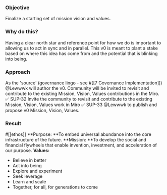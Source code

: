 ### Objective
Finalize a starting set of mission vision and values.
### Why do this?
Having a clear north star and reference point for how we do is important to allowing us to act in sync and in parallel. This v0 is meant to plant a stake based on where this idea has come from and the potential that is blinking into being.
### Approach
As the 'source' (governance lingo - see #[[7 Governance Implementation]]) @Lewwwk will author the v0. Community will be invited to revisit and contribute to the existing Mission, Vision, Values contributions in the Miro. 
✅ SUP-32 Invite the community to revisit and contribute to the existing Mission, Vision, Values work in Miro
✅ SUP-33 @Lewwwk to publish and propose v0 Mission, Vision, Values.
### Result
#[[ethos]] 
**Purpose: **To embed universal abundance into the core infrastructure of the future.
**Mission: **To develop the social and financial flywheels that enable invention, investment, and acceleration of our purpose.
**Values:**
- Believe in better
- Act into being
- Explore and experiment
- Seek leverage
- Learn and scale
- Together, for all, for generations to come

